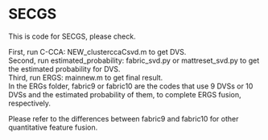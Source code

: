 # SECGS
This is code for SECGS, please check.  

First, run C-CCA: NEW_clusterccaCsvd.m to get DVS.  
Second, run estimated_probability: fabric_svd.py or mattreset_svd.py to get the estimated probability for DVS.  
Third, run ERGS: mainnew.m to get final result.  
In the ERGs folder, fabric9 or fabric10 are the codes that use 9 DVSs or 10 DVSs and the estimated probability of them, to complete ERGS fusion, respectively.  

Please refer to the differences between fabric9 and fabric10 for other quantitative feature fusion.
